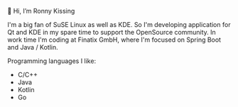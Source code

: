 👋 Hi, I’m Ronny Kissing

<!---
ronnyKissing/ronnyKissing is a ✨ special ✨ repository because its `README.md` (this file) appears on your GitHub profile.
You can click the Preview link to take a look at your changes.
--->

I'm a big fan of SuSE Linux as well as KDE. So I'm developing application for Qt and KDE in my spare time to support the OpenSource community.
In work time I'm coding at Finatix GmbH, where I'm focused on Spring Boot and Java / Kotlin.

Programming languages I like:

- C/C++
- Java
- Kotlin
- Go


